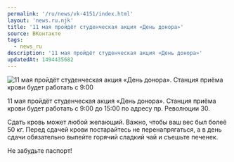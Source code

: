 ```yaml
---
permalink: '/ru/news/vk-4151/index.html'
layout: 'news.ru.njk'
title: '11 мая пройдёт студенческая акция «День донора»'
source: ВКонтакте
tags:
  - news_ru
description: '11 мая пройдёт студенческая акция «День донора»'
updatedAt: 1494435682
---
```

![11 мая пройдёт студенческая акция «День донора». Станция приёма крови будет работать с 9:00](https://sun9-60.userapi.com/impf/c639716/v639716501/1f11a/EELOCdnbd1Q.jpg?size=1280x853&quality=96&sign=3c9053c1f797057067d32d5cdd61fc1a&c_uniq_tag=cUYdFzZs-aBX3OzyLjTZv0BfzTivm3lyzQCVd9ZyERo&type=album)

11 мая пройдёт студенческая акция «День донора». Станция приёма крови будет работать с 9:00 до 15:00 по адресу пр. Революции 30.

Сдать кровь может любой желающий. Важно, чтобы ваш вес был болеё 50 кг. Перед сдачей крови постарайтесь не перенапрягаться, а в день сдачи обязательно выпейте горячий сладкий чай и съешьте печенек.

Не забудьте паспорт!
